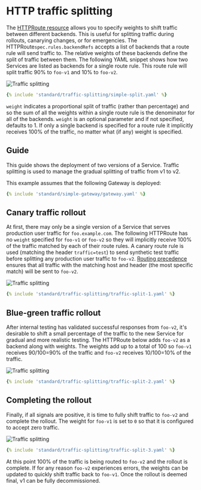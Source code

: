 # HTTP traffic splitting

The [HTTPRoute resource](/api-types/httproute) allows you to specify 
weights to shift traffic between different backends. This is useful for 
splitting traffic during rollouts, canarying changes, or for emergencies. 
The HTTPRoute`spec.rules.backendRefs` accepts a list of backends that a route 
rule will send traffic to. The relative weights of these backends define 
the split of traffic between them. The following YAML snippet shows how two 
Services are listed as backends for a single route rule. This route rule 
will split traffic 90% to `foo-v1` and 10% to `foo-v2`.

![Traffic splitting](/images/simple-split.png)

```yaml
{% include 'standard/traffic-splitting/simple-split.yaml' %}
```

`weight` indicates a proportional split of traffic (rather than percentage)
and so the sum of all the weights within a single route rule is the
denominator for all of the backends. `weight` is an optional parameter and if
not specified, defaults to 1. If only a single backend is specified for a
route rule it implicitly receives 100% of the traffic, no matter what (if any)
weight is specified.

## Guide

This guide shows the deployment of two versions of a Service. Traffic splitting
is used to manage the gradual splitting of traffic from v1 to v2.

This example assumes that the following Gateway is deployed:

```yaml 
{% include 'standard/simple-gateway/gateway.yaml' %}
```

## Canary traffic rollout

At first, there may only be a single version of a Service that serves
production user traffic for `foo.example.com`. The following HTTPRoute has no
`weight` specified for `foo-v1`  or `foo-v2` so they will implicitly
receive 100% of the traffic matched by each of their route rules. A canary
route rule is used (matching the header `traffic=test`) to send synthetic test
traffic before splitting any production user traffic to `foo-v2`.
[Routing precedence](/reference/spec/#gateway.networking.k8s.io/v1.HTTPRouteRule)
ensures that all traffic with the matching host and header 
(the most specific match) will be sent to `foo-v2`.

![Traffic splitting](/images/traffic-splitting-1.png)


```yaml
{% include 'standard/traffic-splitting/traffic-split-1.yaml' %}
```

## Blue-green traffic rollout

After internal testing has validated successful responses from `foo-v2`,
it's desirable to shift a small percentage of the traffic to the new Service
for gradual and more realistic testing. The HTTPRoute below adds `foo-v2`
as a backend along with weights. The weights add up to a total of 100 so
`foo-v1` receives 90/100=90% of the traffic and `foo-v2` receives
10/100=10% of the traffic.

![Traffic splitting](/images/traffic-splitting-2.png)


```yaml
{% include 'standard/traffic-splitting/traffic-split-2.yaml' %}
```

## Completing the rollout

Finally, if all signals are positive, it is time to fully shift traffic to
`foo-v2` and complete the rollout. The weight for `foo-v1` is set to
`0` so that it is configured to accept zero traffic. 

![Traffic splitting](/images/traffic-splitting-3.png)


```yaml
{% include 'standard/traffic-splitting/traffic-split-3.yaml' %}
```

At this point 100% of the traffic is being routed to `foo-v2` and the
rollout is complete. If for any reason `foo-v2` experiences errors, the
weights can be updated to quickly shift traffic back to `foo-v1`. Once
the rollout is deemed final, v1 can be fully decommissioned.
